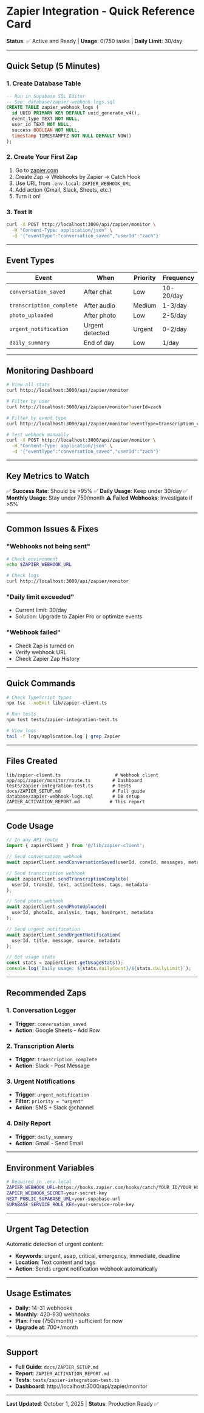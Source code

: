 # Zapier Integration - Quick Reference Card

**Status**: ✅ Active and Ready | **Usage**: 0/750 tasks | **Daily Limit**: 30/day

---

## Quick Setup (5 Minutes)

### 1. Create Database Table
```sql
-- Run in Supabase SQL Editor
-- See: database/zapier-webhook-logs.sql
CREATE TABLE zapier_webhook_logs (
  id UUID PRIMARY KEY DEFAULT uuid_generate_v4(),
  event_type TEXT NOT NULL,
  user_id TEXT NOT NULL,
  success BOOLEAN NOT NULL,
  timestamp TIMESTAMPTZ NOT NULL DEFAULT NOW()
);
```

### 2. Create Your First Zap
1. Go to [zapier.com](https://zapier.com)
2. Create Zap → Webhooks by Zapier → Catch Hook
3. Use URL from `.env.local`: `ZAPIER_WEBHOOK_URL`
4. Add action (Gmail, Slack, Sheets, etc.)
5. Turn it on!

### 3. Test It
```bash
curl -X POST http://localhost:3000/api/zapier/monitor \
  -H "Content-Type: application/json" \
  -d '{"eventType":"conversation_saved","userId":"zach"}'
```

---

## Event Types

| Event | When | Priority | Frequency |
|-------|------|----------|-----------|
| `conversation_saved` | After chat | Low | 10-20/day |
| `transcription_complete` | After audio | Medium | 1-3/day |
| `photo_uploaded` | After photo | Low | 2-5/day |
| `urgent_notification` | Urgent detected | Urgent | 0-2/day |
| `daily_summary` | End of day | Low | 1/day |

---

## Monitoring Dashboard

```bash
# View all stats
curl http://localhost:3000/api/zapier/monitor

# Filter by user
curl http://localhost:3000/api/zapier/monitor?userId=zach

# Filter by event type
curl http://localhost:3000/api/zapier/monitor?eventType=transcription_complete

# Test webhook manually
curl -X POST http://localhost:3000/api/zapier/monitor \
  -H "Content-Type: application/json" \
  -d '{"eventType":"conversation_saved","userId":"zach"}'
```

---

## Key Metrics to Watch

✅ **Success Rate**: Should be >95%
✅ **Daily Usage**: Keep under 30/day
✅ **Monthly Usage**: Stay under 750/month
⚠️ **Failed Webhooks**: Investigate if >5%

---

## Common Issues & Fixes

### "Webhooks not being sent"
```bash
# Check environment
echo $ZAPIER_WEBHOOK_URL

# Check logs
curl http://localhost:3000/api/zapier/monitor
```

### "Daily limit exceeded"
- Current limit: 30/day
- Solution: Upgrade to Zapier Pro or optimize events

### "Webhook failed"
- Check Zap is turned on
- Verify webhook URL
- Check Zapier Zap History

---

## Quick Commands

```bash
# Check TypeScript types
npx tsc --noEmit lib/zapier-client.ts

# Run tests
npm test tests/zapier-integration-test.ts

# View logs
tail -f logs/application.log | grep Zapier
```

---

## Files Created

```
lib/zapier-client.ts                    # Webhook client
app/api/zapier/monitor/route.ts        # Dashboard
tests/zapier-integration-test.ts       # Tests
docs/ZAPIER_SETUP.md                   # Full guide
database/zapier-webhook-logs.sql       # DB setup
ZAPIER_ACTIVATION_REPORT.md           # This report
```

---

## Code Usage

```typescript
// In any API route
import { zapierClient } from '@/lib/zapier-client';

// Send conversation webhook
await zapierClient.sendConversationSaved(userId, convId, messages, metadata);

// Send transcription webhook
await zapierClient.sendTranscriptionComplete(
  userId, transId, text, actionItems, tags, metadata
);

// Send photo webhook
await zapierClient.sendPhotoUploaded(
  userId, photoId, analysis, tags, hasUrgent, metadata
);

// Send urgent notification
await zapierClient.sendUrgentNotification(
  userId, title, message, source, metadata
);

// Get usage stats
const stats = zapierClient.getUsageStats();
console.log(`Daily usage: ${stats.dailyCount}/${stats.dailyLimit}`);
```

---

## Recommended Zaps

### 1. Conversation Logger
- **Trigger**: `conversation_saved`
- **Action**: Google Sheets - Add Row

### 2. Transcription Alerts
- **Trigger**: `transcription_complete`
- **Action**: Slack - Post Message

### 3. Urgent Notifications
- **Trigger**: `urgent_notification`
- **Filter**: `priority = "urgent"`
- **Action**: SMS + Slack @channel

### 4. Daily Report
- **Trigger**: `daily_summary`
- **Action**: Gmail - Send Email

---

## Environment Variables

```bash
# Required in .env.local
ZAPIER_WEBHOOK_URL=https://hooks.zapier.com/hooks/catch/YOUR_ID/YOUR_HOOK/
ZAPIER_WEBHOOK_SECRET=your-secret-key
NEXT_PUBLIC_SUPABASE_URL=your-supabase-url
SUPABASE_SERVICE_ROLE_KEY=your-service-role-key
```

---

## Urgent Tag Detection

Automatic detection of urgent content:
- **Keywords**: urgent, asap, critical, emergency, immediate, deadline
- **Location**: Text content and tags
- **Action**: Sends urgent notification webhook automatically

---

## Usage Estimates

- **Daily**: 14-31 webhooks
- **Monthly**: 420-930 webhooks
- **Plan**: Free (750/month) - sufficient for now
- **Upgrade at**: 700+/month

---

## Support

- **Full Guide**: `docs/ZAPIER_SETUP.md`
- **Report**: `ZAPIER_ACTIVATION_REPORT.md`
- **Tests**: `tests/zapier-integration-test.ts`
- **Dashboard**: http://localhost:3000/api/zapier/monitor

---

**Last Updated**: October 1, 2025 | **Status**: Production Ready ✅
